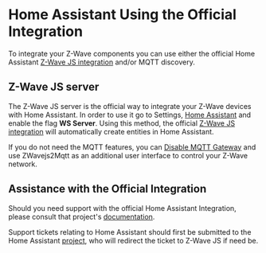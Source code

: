 # Home Assistant Using the Official Integration

To integrate your Z-Wave components you can use either the official Home Assistant [Z-Wave JS integration](https://www.home-assistant.io/integrations/zwave_js) and/or MQTT discovery.

## Z-Wave JS server

The Z-Wave JS server is the official way to integrate your Z-Wave devices with Home Assistant. In order to use it go to Settings, [Home Assistant](/usage/setup?id=home-assistant) and enable the flag **WS Server**. Using this method, the official [Z-Wave JS integration](https://www.home-assistant.io/integrations/zwave_js) will automatically create entities in Home Assistant.

If you do not need the MQTT features, you can [Disable MQTT Gateway](/usage/setup?id=disable-gateway) and use ZWavejs2Mqtt as an additional user interface to control your Z-Wave network.

## Assistance with the Official Integration

Should you need support with the official Home Assistant Integration, please consult that project's [documentation](https://www.home-assistant.io/integrations/zwave_js/).

Support tickets relating to Home Assistant should first be submitted to the Home Assistant [project](https://github.com/home-assistant/core), who will redirect the ticket to Z-Wave JS if need be.
